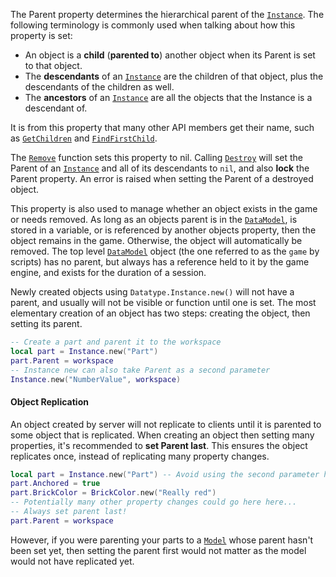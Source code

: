 The Parent property determines the hierarchical parent of the
[`Instance`](https://create.roblox.com/docs/reference/engine/classes/Instance). The following terminology is commonly used when talking
about how this property is set:

- An object is a **child** (**parented to**) another object when its
Parent is set to that object.
- The **descendants** of an [`Instance`](https://create.roblox.com/docs/reference/engine/classes/Instance) are the children of that
object, plus the descendants of the children as well.
- The **ancestors** of an [`Instance`](https://create.roblox.com/docs/reference/engine/classes/Instance) are all the objects that the
Instance is a descendant of.

It is from this property that many other API members get their name, such
as [`GetChildren`](https://create.roblox.com/docs/reference/engine/classes/Instance#GetChildren) and
[`FindFirstChild`](https://create.roblox.com/docs/reference/engine/classes/Instance#FindFirstChild).

The [`Remove`](https://create.roblox.com/docs/reference/engine/classes/Instance#Remove) function sets this property to nil.
Calling [`Destroy`](https://create.roblox.com/docs/reference/engine/classes/Instance#Destroy) will set the Parent of an
[`Instance`](https://create.roblox.com/docs/reference/engine/classes/Instance) and all of its descendants to `nil`, and also **lock**
the Parent property. An error is raised when setting the Parent of a
destroyed object.

This property is also used to manage whether an object exists in the game
or needs removed. As long as an objects parent is in the
[`DataModel`](https://create.roblox.com/docs/reference/engine/classes/DataModel), is stored in a variable, or is referenced by another
objects property, then the object remains in the game. Otherwise, the
object will automatically be removed. The top level [`DataModel`](https://create.roblox.com/docs/reference/engine/classes/DataModel)
object (the one referred to as the `game` by scripts) has no parent, but
always has a reference held to it by the game engine, and exists for the
duration of a session.

Newly created objects using `Datatype.Instance.new()` will not have a
parent, and usually will not be visible or function until one is set. The
most elementary creation of an object has two steps: creating the object,
then setting its parent.
```lua
-- Create a part and parent it to the workspace
local part = Instance.new("Part")
part.Parent = workspace
-- Instance new can also take Parent as a second parameter
Instance.new("NumberValue", workspace)
```
#### Object Replication

An object created by server will not replicate to clients until it is
parented to some object that is replicated. When creating an object then
setting many properties, it's recommended to **set Parent last**. This
ensures the object replicates once, instead of replicating many property
changes.
```lua
local part = Instance.new("Part") -- Avoid using the second parameter here
part.Anchored = true
part.BrickColor = BrickColor.new("Really red")
-- Potentially many other property changes could go here here...
-- Always set parent last!
part.Parent = workspace
```

However, if you were parenting your parts to a [`Model`](https://create.roblox.com/docs/reference/engine/classes/Model) whose parent
hasn't been set yet, then setting the parent first would not matter as the
model would not have replicated yet.